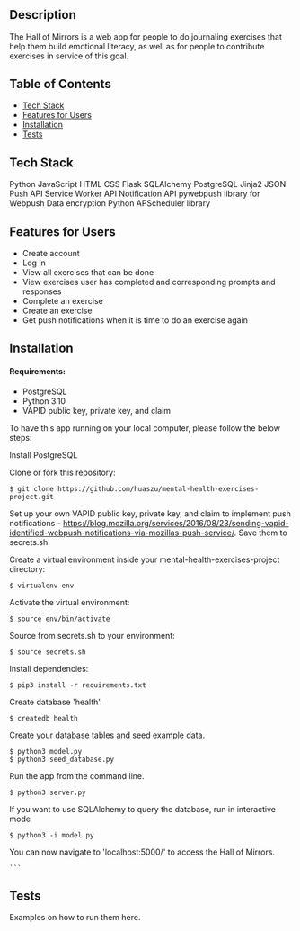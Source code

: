 # <The Hall of Mirrors>

## Description

The Hall of Mirrors is a web app for people to do journaling exercises that help them build emotional literacy, as well as for people to contribute exercises in service of this goal.

## Table of Contents

- [Tech Stack](#tech-stack)
- [Features for Users](#features-for-users)
- [Installation](#installation)
- [Tests](#tests)

## Tech Stack

Python
JavaScript
HTML
CSS
Flask
SQLAlchemy
PostgreSQL
Jinja2
JSON
Push API
Service Worker API
Notification API
pywebpush library for Webpush Data encryption
Python APScheduler library

## Features for Users

- Create account
- Log in
- View all exercises that can be done
- View exercises user has completed and corresponding prompts and responses
- Complete an exercise
- Create an exercise
- Get push notifications when it is time to do an exercise again

## Installation

#### Requirements:

- PostgreSQL
- Python 3.10
- VAPID public key, private key, and claim

To have this app running on your local computer, please follow the below steps:

Install PostgreSQL

Clone or fork this repository:
```
$ git clone https://github.com/huaszu/mental-health-exercises-project.git
```

Set up your own VAPID public key, private key, and claim to implement push notifications - https://blog.mozilla.org/services/2016/08/23/sending-vapid-identified-webpush-notifications-via-mozillas-push-service/.  Save them to secrets.sh.

Create a virtual environment inside your mental-health-exercises-project directory:
```
$ virtualenv env
```

Activate the virtual environment:
```
$ source env/bin/activate
```

Source from secrets.sh to your environment:
```
$ source secrets.sh
```

Install dependencies:
```
$ pip3 install -r requirements.txt
```

Create database 'health'.
```
$ createdb health
```
Create your database tables and seed example data.
```
$ python3 model.py
$ python3 seed_database.py
```
Run the app from the command line.
```
$ python3 server.py
```
If you want to use SQLAlchemy to query the database, run in interactive mode
```
$ python3 -i model.py
```

You can now navigate to 'localhost:5000/' to access the Hall of Mirrors.


    ```

## Tests

Examples on how to run them here.